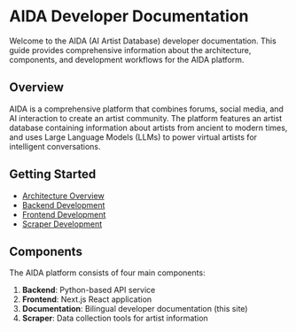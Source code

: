 # AIDA Developer Documentation

Welcome to the AIDA (AI Artist Database) developer documentation. This guide provides comprehensive information about the architecture, components, and development workflows for the AIDA platform.

## Overview

AIDA is a comprehensive platform that combines forums, social media, and AI interaction to create an artist community. The platform features an artist database containing information about artists from ancient to modern times, and uses Large Language Models (LLMs) to power virtual artists for intelligent conversations.

## Getting Started

- [Architecture Overview](/guide/architecture)
- [Backend Development](/guide/backend)
- [Frontend Development](/guide/frontend)
- [Scraper Development](/guide/scraper)

## Components

The AIDA platform consists of four main components:

1. **Backend**: Python-based API service
2. **Frontend**: Next.js React application
3. **Documentation**: Bilingual developer documentation (this site)
4. **Scraper**: Data collection tools for artist information 